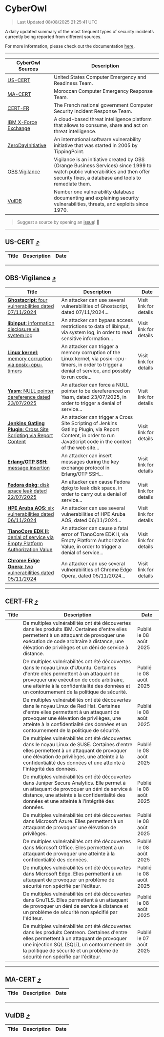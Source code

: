 
 <div id='top'></div>

# CyberOwl

 > Last Updated 08/08/2025 21:25:41 UTC
 
 A daily updated summary of the most frequent types of security incidents currently being reported from different sources.
 
 For more information, please check out the documentation [here](./docs/README.md).
 
 ---
 |CyberOwl Sources|Description|
 |---|---|
 |[US-CERT](#us-cert-arrow_heading_up)|United States Computer Emergency and Readiness Team.|
 |[MA-CERT](#ma-cert-arrow_heading_up)|Moroccan Computer Emergency Response Team.|
 |[CERT-FR](#cert-fr-arrow_heading_up)|The French national government Computer Security Incident Response Team.|
 |[IBM X-Force Exchange](#ibmcloud-arrow_heading_up)|A cloud-based threat intelligence platform that allows to consume, share and act on threat intelligence.|
 |[ZeroDayInitiative](#zerodayinitiative-arrow_heading_up)|An international software vulnerability initiative that was started in 2005 by TippingPoint.|
 |[OBS Vigilance](#obs-vigilance-arrow_heading_up)|Vigilance is an initiative created by OBS (Orange Business Services) since 1999 to watch public vulnerabilities and then offer security fixes, a database and tools to remediate them.|
 |[VulDB](#vuldb-arrow_heading_up)|Number one vulnerability database documenting and explaining security vulnerabilities, threats, and exploits since 1970.|
 
 > Suggest a source by opening an [issue](https://github.com/karimhabush/cyberowl/issues)! :raised_hands:
 ---

## US-CERT [:arrow_heading_up:](#cyberowl)

 |Title|Description|Date|
 |---|---|---|
 
 ---

## OBS-Vigilance [:arrow_heading_up:](#cyberowl)

 |Title|Description|Date|
 |---|---|---|
 |[<a href="https://vigilance.fr/vulnerability/Ghostscript-four-vulnerabilities-dated-07-11-2024-45560" class="noirorange"><b>Ghostscript</b>: four vulnerabilities dated 07/11/2024</a>](https://vigilance.fr/vulnerability/Ghostscript-four-vulnerabilities-dated-07-11-2024-45560)|An attacker can use several vulnerabilities of Ghostscript, dated 07/11/2024...|Visit link for details|
 |[<a href="https://vigilance.fr/vulnerability/libinput-information-disclosure-via-system-log-47783" class="noirorange"><b>libinput</b>: information disclosure via system log</a>](https://vigilance.fr/vulnerability/libinput-information-disclosure-via-system-log-47783)|An attacker can bypass access restrictions to data of libinput, via system log, in order to read sensitive information...|Visit link for details|
 |[<a href="https://vigilance.fr/vulnerability/Linux-kernel-memory-corruption-via-posix-cpu-timers-47782" class="noirorange"><b>Linux kernel</b>: memory corruption via posix-cpu-timers</a>](https://vigilance.fr/vulnerability/Linux-kernel-memory-corruption-via-posix-cpu-timers-47782)|An attacker can trigger a memory corruption of the Linux kernel, via posix-cpu-timers, in order to trigger a denial of service, and possibly to run code...|Visit link for details|
 |[<a href="https://vigilance.fr/vulnerability/Yasm-NULL-pointer-dereference-dated-23-07-2025-47781" class="noirorange"><b>Yasm</b>: NULL pointer dereference dated 23/07/2025</a>](https://vigilance.fr/vulnerability/Yasm-NULL-pointer-dereference-dated-23-07-2025-47781)|An attacker can force a NULL pointer to be dereferenced on Yasm, dated 23/07/2025, in order to trigger a denial of service...|Visit link for details|
 |[<a href="https://vigilance.fr/vulnerability/Jenkins-Gatling-Plugin-Cross-Site-Scripting-via-Report-Content-47358" class="noirorange"><b>Jenkins Gatling Plugin</b>: Cross Site Scripting via Report Content</a>](https://vigilance.fr/vulnerability/Jenkins-Gatling-Plugin-Cross-Site-Scripting-via-Report-Content-47358)|An attacker can trigger a Cross Site Scripting of Jenkins Gatling Plugin, via Report Content, in order to run JavaScript code in the context of the web site...|Visit link for details|
 |[<a href="https://vigilance.fr/vulnerability/Erlang-OTP-SSH-message-insertion-47768" class="noirorange"><b>Erlang/OTP SSH</b>: message insertion</a>](https://vigilance.fr/vulnerability/Erlang-OTP-SSH-message-insertion-47768)|An attacker can insert messages during the key exchange protocol in Erlang/OTP SSH...|Visit link for details|
 |[<a href="https://vigilance.fr/vulnerability/Fedora-dpkg-disk-space-leak-dated-22-07-2025-47765" class="noirorange"><b>Fedora dpkg</b>: disk space leak dated 22/07/2025</a>](https://vigilance.fr/vulnerability/Fedora-dpkg-disk-space-leak-dated-22-07-2025-47765)|An attacker can cause Fedora dpkg to leak disk space, in order to carry out a denial of service...|Visit link for details|
 |[<a href="https://vigilance.fr/vulnerability/HPE-Aruba-AOS-six-vulnerabilities-dated-06-11-2024-45539" class="noirorange"><b>HPE Aruba AOS</b>: six vulnerabilities dated 06/11/2024</a>](https://vigilance.fr/vulnerability/HPE-Aruba-AOS-six-vulnerabilities-dated-06-11-2024-45539)|An attacker can use several vulnerabilities of HPE Aruba AOS, dated 06/11/2024...|Visit link for details|
 |[<a href="https://vigilance.fr/vulnerability/TianoCore-EDK-II-denial-of-service-via-Empty-Platform-Authorization-Value-47357" class="noirorange"><b>TianoCore EDK II</b>: denial of service via Empty Platform Authorization Value</a>](https://vigilance.fr/vulnerability/TianoCore-EDK-II-denial-of-service-via-Empty-Platform-Authorization-Value-47357)|An attacker can cause a fatal error of TianoCore EDK II, via Empty Platform Authorization Value, in order to trigger a denial of service...|Visit link for details|
 |[<a href="https://vigilance.fr/vulnerability/Chrome-Edge-Opera-two-vulnerabilities-dated-05-11-2024-45534" class="noirorange"><b>Chrome  Edge  Opera</b>: two vulnerabilities dated 05/11/2024</a>](https://vigilance.fr/vulnerability/Chrome-Edge-Opera-two-vulnerabilities-dated-05-11-2024-45534)|An attacker can use several vulnerabilities of Chrome  Edge  Opera, dated 05/11/2024...|Visit link for details|
 
 ---

## CERT-FR [:arrow_heading_up:](#cyberowl)

 |Title|Description|Date|
 |---|---|---|
 |[](https://www.cert.ssi.gouv.fr/avis/CERTFR-2025-AVI-0671/)|De multiples vulnérabilités ont été découvertes dans les produits IBM. Certaines d'entre elles permettent à un attaquant de provoquer une exécution de code arbitraire à distance, une élévation de privilèges et un déni de service à distance.|Publié le 08 août 2025|
 |[](https://www.cert.ssi.gouv.fr/avis/CERTFR-2025-AVI-0670/)|De multiples vulnérabilités ont été découvertes dans le noyau Linux d'Ubuntu. Certaines d'entre elles permettent à un attaquant de provoquer une exécution de code arbitraire, une atteinte à la confidentialité des données et un contournement de la politique de sécurité.|Publié le 08 août 2025|
 |[](https://www.cert.ssi.gouv.fr/avis/CERTFR-2025-AVI-0669/)|De multiples vulnérabilités ont été découvertes dans le noyau Linux de Red Hat. Certaines d'entre elles permettent à un attaquant de provoquer une élévation de privilèges, une atteinte à la confidentialité des données et un contournement de la politique de sécurité.|Publié le 08 août 2025|
 |[](https://www.cert.ssi.gouv.fr/avis/CERTFR-2025-AVI-0668/)|De multiples vulnérabilités ont été découvertes dans le noyau Linux de SUSE. Certaines d'entre elles permettent à un attaquant de provoquer une élévation de privilèges, une atteinte à la confidentialité des données et une atteinte à l'intégrité des données.|Publié le 08 août 2025|
 |[](https://www.cert.ssi.gouv.fr/avis/CERTFR-2025-AVI-0667/)|De multiples vulnérabilités ont été découvertes dans Juniper Secure Analytics. Elle permet à un attaquant de provoquer un déni de service à distance, une atteinte à la confidentialité des données et une atteinte à l'intégrité des données.|Publié le 08 août 2025|
 |[](https://www.cert.ssi.gouv.fr/avis/CERTFR-2025-AVI-0666/)|De multiples vulnérabilités ont été découvertes dans Microsoft Azure. Elles permettent à un attaquant de provoquer une élévation de privilèges.|Publié le 08 août 2025|
 |[](https://www.cert.ssi.gouv.fr/avis/CERTFR-2025-AVI-0665/)|De multiples vulnérabilités ont été découvertes dans Microsoft Office. Elles permettent à un attaquant de provoquer une atteinte à la confidentialité des données.|Publié le 08 août 2025|
 |[](https://www.cert.ssi.gouv.fr/avis/CERTFR-2025-AVI-0664/)|De multiples vulnérabilités ont été découvertes dans Microsoft Edge. Elles permettent à un attaquant de provoquer un problème de sécurité non spécifié par l'éditeur.|Publié le 08 août 2025|
 |[](https://www.cert.ssi.gouv.fr/avis/CERTFR-2025-AVI-0663/)|De multiples vulnérabilités ont été découvertes dans GnuTLS. Elles permettent à un attaquant de provoquer un déni de service à distance et un problème de sécurité non spécifié par l'éditeur.|Publié le 08 août 2025|
 |[](https://www.cert.ssi.gouv.fr/avis/CERTFR-2025-AVI-0662/)|De multiples vulnérabilités ont été découvertes dans les produits Centreon. Certaines d'entre elles permettent à un attaquant de provoquer une injection SQL (SQLi), un contournement de la politique de sécurité et un problème de sécurité non spécifié par l'éditeur.|Publié le 07 août 2025|
 
 ---

## MA-CERT [:arrow_heading_up:](#cyberowl)

 |Title|Description|Date|
 |---|---|---|
 
 ---

## VulDB [:arrow_heading_up:](#cyberowl)

 |Title|Description|Date|
 |---|---|---|
 